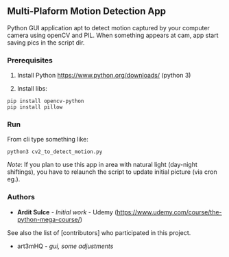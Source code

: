 ## Multi-Plaform Motion Detection App

Python GUI application apt to detect motion captured by your computer camera using openCV and PIL. When something appears at cam, app start saving pics in the script dir.

### Prerequisites

1. Install Python https://www.python.org/downloads/  (python 3)

2. Install libs:

```
pip install opencv-python
pip install pillow
```


### Run

From cli type something like:

```
python3 cv2_to_detect_motion.py 
```

*Note*: If you plan to use this app in area with natural light (day-night shiftings), you have to relaunch the script to update initial picture (via cron eg.).

### Authors

* **Ardit Sulce** - *Initial work* - Udemy (https://www.udemy.com/course/the-python-mega-course/)

See also the list of [contributors] who participated in this project.

- art3mHQ - *gui, some adjustments*
